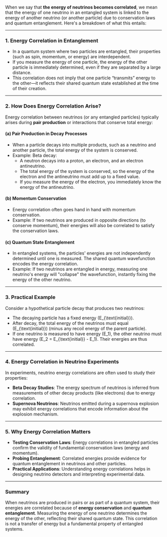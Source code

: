 When we say that **the energy of neutrinos becomes correlated**, we mean that the energy of one neutrino in an entangled system is linked to the energy of another neutrino (or another particle) due to conservation laws and quantum entanglement. Here's a breakdown of what this entails:

---

### 1. **Energy Correlation in Entanglement**
- In a quantum system where two particles are entangled, their properties (such as spin, momentum, or energy) are interdependent.
- If you measure the energy of one particle, the energy of the other particle is immediately determined, even if they are separated by a large distance.
- This correlation does not imply that one particle “transmits” energy to the other—it reflects their shared quantum state established at the time of their creation.

---

### 2. **How Does Energy Correlation Arise?**
Energy correlation between neutrinos (or any entangled particles) typically arises during **pair production** or interactions that conserve total energy:

#### (a) **Pair Production in Decay Processes**
- When a particle decays into multiple products, such as a neutrino and another particle, the total energy of the system is conserved.
- Example: Beta decay:
  - A neutron decays into a proton, an electron, and an electron antineutrino.
  - The total energy of the system is conserved, so the energy of the electron and the antineutrino must add up to a fixed value.
  - If you measure the energy of the electron, you immediately know the energy of the antineutrino.

#### (b) **Momentum Conservation**
- Energy correlation often goes hand in hand with momentum conservation.
- Example: If two neutrinos are produced in opposite directions (to conserve momentum), their energies will also be correlated to satisfy the conservation laws.

#### (c) **Quantum State Entanglement**
- In entangled systems, the particles' energies are not independently determined until one is measured. The shared quantum wavefunction encodes the energy correlation.
- Example: If two neutrinos are entangled in energy, measuring one neutrino's energy will "collapse" the wavefunction, instantly fixing the energy of the other neutrino.

---

### 3. **Practical Example**
Consider a hypothetical particle decay that produces two neutrinos:
- The decaying particle has a fixed energy \(E_{\text{initial}}\).
- After decay, the total energy of the neutrinos must equal \(E_{\text{initial}}\) (minus any recoil energy of the parent particle).
- If one neutrino is measured to have energy \(E_1\), the other neutrino must have energy \(E_2 = E_{\text{initial}} - E_1\). Their energies are thus correlated.

---

### 4. **Energy Correlation in Neutrino Experiments**
In experiments, neutrino energy correlations are often used to study their properties:
- **Beta Decay Studies**: The energy spectrum of neutrinos is inferred from measurements of other decay products (like electrons) due to energy correlation.
- **Supernova Neutrinos**: Neutrinos emitted during a supernova explosion may exhibit energy correlations that encode information about the explosion mechanism.

---

### 5. **Why Energy Correlation Matters**
- **Testing Conservation Laws**: Energy correlations in entangled particles confirm the validity of fundamental conservation laws (energy and momentum).
- **Probing Entanglement**: Correlated energies provide evidence for quantum entanglement in neutrinos and other particles.
- **Practical Applications**: Understanding energy correlations helps in designing neutrino detectors and interpreting experimental data.

---

### Summary
When neutrinos are produced in pairs or as part of a quantum system, their energies are correlated because of **energy conservation** and **quantum entanglement**. Measuring the energy of one neutrino determines the energy of the other, reflecting their shared quantum state. This correlation is not a transfer of energy but a fundamental property of entangled systems.

